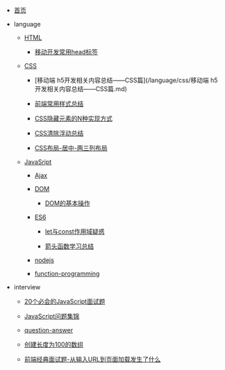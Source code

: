 - [首页](/)

- language

  - [HTML]()

    - [移动开发常用head标签](/language/html/移动开发常用head标签)

  - [CSS]()

    - [移动端 h5开发相关内容总结——CSS篇](/language/css/移动端 h5开发相关内容总结——CSS篇.md)

    - [前端常用样式总结](/language/css/前端常用样式总结.md)

    - [CSS隐藏元素的N种实现方式](/language/css/CSS隐藏元素的N种实现方式.md)

    - [CSS清除浮动总结](/language/css/CSS清除浮动总结.md)

    - [CSS布局-居中-两三列布局](/language/css/CSS布局-居中-两三列布局.md)

  - [JavaSript]()

    - [Ajax]()

    - [DOM]()

      - [DOM的基本操作](/language/js/DOM/overview.md)

    - [ES6]()

      - [let与const作用域疑惑](/language/js/ES6/let与const作用域疑惑.md)

      - [箭头函数学习总结](/language/js/ES6/箭头函数学习总结.md)

    - [nodejs]()

    - [function-programming]()

- interview

  - [20个必会的JavaScript面试题](/interview/20个必会的JavaScript面试题.md)

  - [JavaScript问题集锦](/interview/JavaScript问题集锦.md)

  - [question-answer](/interview/question-answer.md)

  - [创建长度为100的数组](/interview/创建长度为100的数组.md)

  - [前端经典面试题-从输入URL到页面加载发生了什么](/interview/前端经典面试题-从输入URL到页面加载发生了什么.md)

